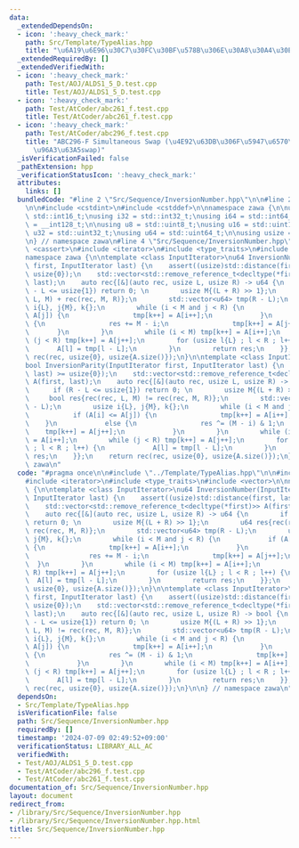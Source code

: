 ```yaml
---
data:
  _extendedDependsOn:
  - icon: ':heavy_check_mark:'
    path: Src/Template/TypeAlias.hpp
    title: "\u6A19\u6E96\u30C7\u30FC\u30BF\u578B\u306E\u30A8\u30A4\u30EA\u30A2\u30B9"
  _extendedRequiredBy: []
  _extendedVerifiedWith:
  - icon: ':heavy_check_mark:'
    path: Test/AOJ/ALDS1_5_D.test.cpp
    title: Test/AOJ/ALDS1_5_D.test.cpp
  - icon: ':heavy_check_mark:'
    path: Test/AtCoder/abc261_f.test.cpp
    title: Test/AtCoder/abc261_f.test.cpp
  - icon: ':heavy_check_mark:'
    path: Test/AtCoder/abc296_f.test.cpp
    title: "ABC296-F Simultaneous Swap (\u4E92\u63DB\u306F\u5947\u6570\u56DE\u306E\
      \u96A3\u63A5swap)"
  _isVerificationFailed: false
  _pathExtension: hpp
  _verificationStatusIcon: ':heavy_check_mark:'
  attributes:
    links: []
  bundledCode: "#line 2 \"Src/Sequence/InversionNumber.hpp\"\n\n#line 2 \"Src/Template/TypeAlias.hpp\"\
    \n\n#include <cstdint>\n#include <cstddef>\n\nnamespace zawa {\n\nusing i16 =\
    \ std::int16_t;\nusing i32 = std::int32_t;\nusing i64 = std::int64_t;\nusing i128\
    \ = __int128_t;\n\nusing u8 = std::uint8_t;\nusing u16 = std::uint16_t;\nusing\
    \ u32 = std::uint32_t;\nusing u64 = std::uint64_t;\n\nusing usize = std::size_t;\n\
    \n} // namespace zawa\n#line 4 \"Src/Sequence/InversionNumber.hpp\"\n\n#include\
    \ <cassert>\n#include <iterator>\n#include <type_traits>\n#include <vector>\n\n\
    namespace zawa {\n\ntemplate <class InputIterator>\nu64 InversionNumber(InputIterator\
    \ first, InputIterator last) {\n    assert((usize)std::distance(first, last) >=\
    \ usize{0});\n    std::vector<std::remove_reference_t<decltype(*first)>> A(first,\
    \ last);\n    auto rec{[&](auto rec, usize L, usize R) -> u64 {\n        if (R\
    \ - L <= usize{1}) return 0; \n        usize M{(L + R) >> 1};\n        u64 res{rec(rec,\
    \ L, M) + rec(rec, M, R)};\n        std::vector<u64> tmp(R - L);\n        usize\
    \ i{L}, j{M}, k{};\n        while (i < M and j < R) {\n            if (A[i] <=\
    \ A[j]) {\n                tmp[k++] = A[i++];\n            }\n            else\
    \ {\n                res += M - i;\n                tmp[k++] = A[j++];\n     \
    \       }\n        }\n        while (i < M) tmp[k++] = A[i++];\n        while\
    \ (j < R) tmp[k++] = A[j++];\n        for (usize l{L} ; l < R ; l++) {\n     \
    \       A[l] = tmp[l - L];\n        }\n        return res;\n    }};\n    return\
    \ rec(rec, usize{0}, usize{A.size()});\n}\n\ntemplate <class InputIterator>\n\
    bool InversionParity(InputIterator first, InputIterator last) {\n    assert((usize)std::distance(first,\
    \ last) >= usize{0});\n    std::vector<std::remove_reference_t<decltype(*first)>>\
    \ A(first, last);\n    auto rec{[&](auto rec, usize L, usize R) -> bool {\n  \
    \      if (R - L <= usize{1}) return 0; \n        usize M{(L + R) >> 1};\n   \
    \     bool res{rec(rec, L, M) != rec(rec, M, R)};\n        std::vector<u64> tmp(R\
    \ - L);\n        usize i{L}, j{M}, k{};\n        while (i < M and j < R) {\n \
    \           if (A[i] <= A[j]) {\n                tmp[k++] = A[i++];\n        \
    \    }\n            else {\n                res ^= (M - i) & 1;\n            \
    \    tmp[k++] = A[j++];\n            }\n        }\n        while (i < M) tmp[k++]\
    \ = A[i++];\n        while (j < R) tmp[k++] = A[j++];\n        for (usize l{L}\
    \ ; l < R ; l++) {\n            A[l] = tmp[l - L];\n        }\n        return\
    \ res;\n    }};\n    return rec(rec, usize{0}, usize{A.size()});\n}\n\n} // namespace\
    \ zawa\n"
  code: "#pragma once\n\n#include \"../Template/TypeAlias.hpp\"\n\n#include <cassert>\n\
    #include <iterator>\n#include <type_traits>\n#include <vector>\n\nnamespace zawa\
    \ {\n\ntemplate <class InputIterator>\nu64 InversionNumber(InputIterator first,\
    \ InputIterator last) {\n    assert((usize)std::distance(first, last) >= usize{0});\n\
    \    std::vector<std::remove_reference_t<decltype(*first)>> A(first, last);\n\
    \    auto rec{[&](auto rec, usize L, usize R) -> u64 {\n        if (R - L <= usize{1})\
    \ return 0; \n        usize M{(L + R) >> 1};\n        u64 res{rec(rec, L, M) +\
    \ rec(rec, M, R)};\n        std::vector<u64> tmp(R - L);\n        usize i{L},\
    \ j{M}, k{};\n        while (i < M and j < R) {\n            if (A[i] <= A[j])\
    \ {\n                tmp[k++] = A[i++];\n            }\n            else {\n \
    \               res += M - i;\n                tmp[k++] = A[j++];\n          \
    \  }\n        }\n        while (i < M) tmp[k++] = A[i++];\n        while (j <\
    \ R) tmp[k++] = A[j++];\n        for (usize l{L} ; l < R ; l++) {\n          \
    \  A[l] = tmp[l - L];\n        }\n        return res;\n    }};\n    return rec(rec,\
    \ usize{0}, usize{A.size()});\n}\n\ntemplate <class InputIterator>\nbool InversionParity(InputIterator\
    \ first, InputIterator last) {\n    assert((usize)std::distance(first, last) >=\
    \ usize{0});\n    std::vector<std::remove_reference_t<decltype(*first)>> A(first,\
    \ last);\n    auto rec{[&](auto rec, usize L, usize R) -> bool {\n        if (R\
    \ - L <= usize{1}) return 0; \n        usize M{(L + R) >> 1};\n        bool res{rec(rec,\
    \ L, M) != rec(rec, M, R)};\n        std::vector<u64> tmp(R - L);\n        usize\
    \ i{L}, j{M}, k{};\n        while (i < M and j < R) {\n            if (A[i] <=\
    \ A[j]) {\n                tmp[k++] = A[i++];\n            }\n            else\
    \ {\n                res ^= (M - i) & 1;\n                tmp[k++] = A[j++];\n\
    \            }\n        }\n        while (i < M) tmp[k++] = A[i++];\n        while\
    \ (j < R) tmp[k++] = A[j++];\n        for (usize l{L} ; l < R ; l++) {\n     \
    \       A[l] = tmp[l - L];\n        }\n        return res;\n    }};\n    return\
    \ rec(rec, usize{0}, usize{A.size()});\n}\n\n} // namespace zawa\n"
  dependsOn:
  - Src/Template/TypeAlias.hpp
  isVerificationFile: false
  path: Src/Sequence/InversionNumber.hpp
  requiredBy: []
  timestamp: '2024-07-09 02:49:52+09:00'
  verificationStatus: LIBRARY_ALL_AC
  verifiedWith:
  - Test/AOJ/ALDS1_5_D.test.cpp
  - Test/AtCoder/abc296_f.test.cpp
  - Test/AtCoder/abc261_f.test.cpp
documentation_of: Src/Sequence/InversionNumber.hpp
layout: document
redirect_from:
- /library/Src/Sequence/InversionNumber.hpp
- /library/Src/Sequence/InversionNumber.hpp.html
title: Src/Sequence/InversionNumber.hpp
---
```

